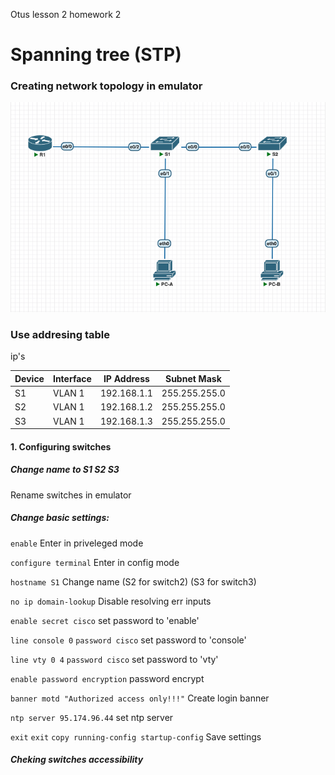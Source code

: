  Otus lesson 2 homework 2

# Spanning tree (STP)
  

### Creating network topology in emulator

![Network topology](/homework_VLAN/Topology.png)

### Use addresing table

 ip's

 |  Device  |  Interface  |  IP Address  |  Subnet Mask  
|----------|------------------|--------------|---------------
|S1          |VLAN 1     |192.168.1.1   |255.255.255.0  
|S2          |VLAN 1     |192.168.1.2   |255.255.255.0  
|S3          |VLAN 1     |192.168.1.3   |255.255.255.0           


#### 1. Configuring switches

##### Change name to S1 S2 S3

Rename switches in emulator


##### Change basic settings: 


```enable```  Enter in priveleged mode

```configure terminal```  Enter in config mode

```hostname S1``` Change name (S2 for switch2) (S3 for switch3) 

```no ip domain-lookup``` Disable resolving err inputs

```enable secret cisco```  set password to 'enable'

```line console 0``` ```password cisco``` set password to 'console'

```line vty 0 4``` ```password cisco``` set password to 'vty'

```enable password encryption``` password encrypt

```banner motd "Authorized access only!!!"``` Create login banner

```ntp server 95.174.96.44``` set ntp server

```exit``` ```exit``` ```copy running-config startup-config``` Save settings
 
#####  Cheking switches accessibility


